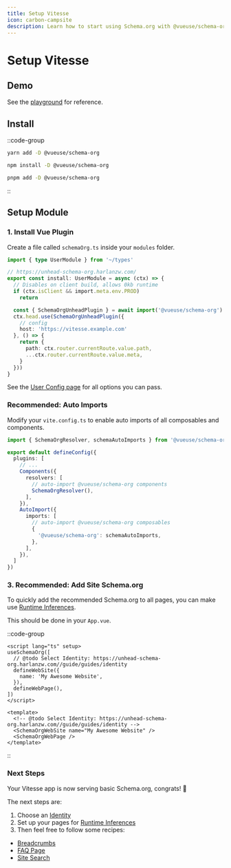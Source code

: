 ```yaml
---
title: Setup Vitesse
icon: carbon-campsite
description: Learn how to start using Schema.org with @vueuse/schema-org in Vitesse.
---
```


# Setup Vitesse

## Demo

See the [playground](https://github.com/vueuse/schema-org/tree/main/playgrounds/vitesse) for reference.

## Install

::code-group

```bash [yarn]
yarn add -D @vueuse/schema-org
```

```bash [npm]
npm install -D @vueuse/schema-org
```

```bash [pnpm]
pnpm add -D @vueuse/schema-org
```

::


## Setup Module

### 1. Install Vue Plugin

Create a file called `schemaOrg.ts` inside your `modules` folder.

```ts [src/modules/schemaOrg.ts]
import { type UserModule } from '~/types'

// https://unhead-schema-org.harlanzw.com/
export const install: UserModule = async (ctx) => {
  // Disables on client build, allows 0kb runtime
  if (ctx.isClient && import.meta.env.PROD)
    return

  const { SchemaOrgUnheadPlugin } = await import('@vueuse/schema-org')
  ctx.head.use(SchemaOrgUnheadPlugin({
    // config
    host: 'https://vitesse.example.com'
  }, () => {
    return {
      path: ctx.router.currentRoute.value.path,
      ...ctx.router.currentRoute.value.meta,
    }
  }))
}
```

See the [User Config page](/guide/guides/user-config) for all options you can pass.

### Recommended: Auto Imports

Modify your `vite.config.ts` to enable auto imports of all composables and components.

```ts [vite.config.ts]
import { SchemaOrgResolver, schemaAutoImports } from '@vueuse/schema-org'

export default defineConfig({
  plugins: [
    // ...
    Components({
      resolvers: [
        // auto-import @vueuse/schema-org components
        SchemaOrgResolver(),
      ],
    }),
    AutoImport({
      imports: [
        // auto-import @vueuse/schema-org composables
        {
          '@vueuse/schema-org': schemaAutoImports,
        },
      ],
    }),
  ]
})
```

### 3. Recommended: Add Site Schema.org

To quickly add the recommended Schema.org to all pages, you can make use [Runtime Inferences](/guide/getting-started/how-it-works#runtime-inferences).

This should be done in your `App.vue`.

::code-group

```vue [Composition API]
<script lang="ts" setup>
useSchemaOrg([
  // @todo Select Identity: https://unhead-schema-org.harlanzw.com//guide/guides/identity
  defineWebSite({
    name: 'My Awesome Website',
  }),
  defineWebPage(),
])
</script>
```

```vue [Component API]
<template>
  <!-- @todo Select Identity: https://unhead-schema-org.harlanzw.com//guide/guides/identity -->
  <SchemaOrgWebSite name="My Awesome Website" />
  <SchemaOrgWebPage />
</template>
```

::

### Next Steps

Your Vitesse app is now serving basic Schema.org, congrats! 🎉

The next steps are:
1. Choose an [Identity](/guide/guides/identity)
2. Set up your pages for [Runtime Inferences](/guide/getting-started/how-it-works#runtime-inferences)
3. Then feel free to follow some recipes:

- [Breadcrumbs](/guide/recipes/breadcrumbs)
- [FAQ Page](/guide/recipes/faq)
- [Site Search](/guide/recipes/site-search)

